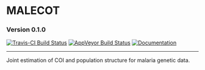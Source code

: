 # MALECOT
### Version 0.1.0
[![Travis-CI Build Status](https://travis-ci.org/bobverity/MALECOT.svg?branch=master)](https://travis-ci.org/bobverity/MALECOT)
[![AppVeyor Build Status](https://ci.appveyor.com/api/projects/status/github/bobverity/MALECOT?branch=master&svg=true)](https://ci.appveyor.com/project/bobverity/MALECOT)
[![Documentation](https://img.shields.io/badge/documentation-click%20here!-blue.svg)](https://bobverity.github.io/MALECOT/)

--------------------------------------------------------------------------------------------------------------------------------

Joint estimation of COI and population structure for malaria genetic data.

